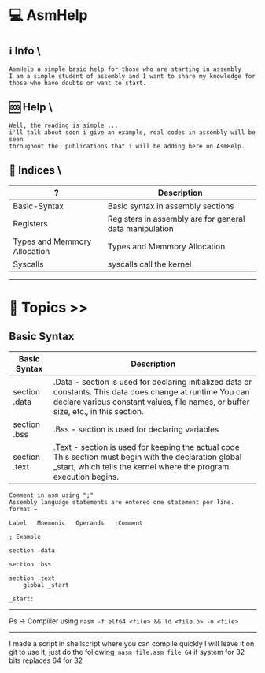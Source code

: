# 💻 AsmHelp 

## ℹ️ Info \
    AsmHelp a simple basic help for those who are starting in assembly 
    I am a simple student of assembly and I want to share my knowledge for 
    those who have doubts or want to start.
    
 
## 🆘 Help \
    Well, the reading is simple ... 
    i'll talk about soon i give an example, real codes in assembly will be seen 
    throughout the  publications that i will be adding here on AsmHelp.
    
## 🤖 Indices \
   | ?  | Description |
   | -- | -- |
   | Basic-Syntax | Basic syntax in assembly sections |
   | Registers | Registers in assembly are for general data manipulation | 
   | Types and Memmory Allocation |  Types and Memmory Allocation |
   | Syscalls | syscalls call the kernel |
   

--------------------------------------------------------------------
    
# 📖 Topics >>
    
## Basic Syntax
 
| Basic Syntax | Description |
| --- | --- |
| section .data | .Data - section is used for declaring initialized data or constants. This data does change at runtime You can declare various constant values, file names, or buffer size, etc., in this section. |
| section .bss | .Bss  - section is used for declaring variables |
| section .text | .Text - section is used for keeping the actual code This section must begin with the declaration global _start, which tells the kernel where the program execution begins. |

```
Comment in asm using ";"
Assembly language statements are entered one statement per line. format −

Label   Mnemonic   Operands   ;Comment
```

```assembly
; Example                       
                               
section .data                  
                              
section .bss                   
                              
section .text                  
    global _start              
                               
_start:                         

```
--------------------------------------------------------------------------------
Ps -> Compiller using  ```nasm -f elf64 <file> && ld <file.o> -o <file> ``` 

--------------------------------------------------------------------------------
I made a script in shellscript where you can compile quickly
I will leave it on git to use it, just do the following```_nasm file.asm file 64``` if  system for 32 bits replaces 64 for 32
